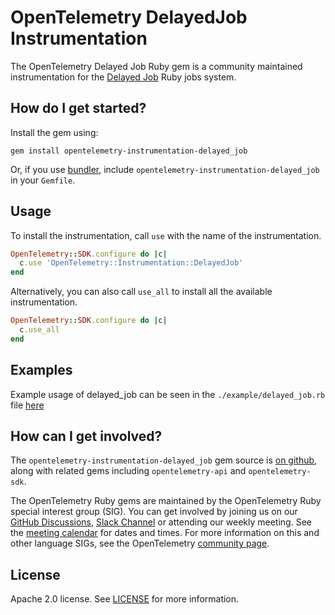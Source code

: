 # OpenTelemetry DelayedJob Instrumentation

The OpenTelemetry Delayed Job Ruby gem is a community maintained instrumentation for the [Delayed Job][delayedjob-home] Ruby jobs system.

## How do I get started?

Install the gem using:

```console
gem install opentelemetry-instrumentation-delayed_job
```

Or, if you use [bundler][bundler-home], include `opentelemetry-instrumentation-delayed_job` in your `Gemfile`.

## Usage

To install the instrumentation, call `use` with the name of the instrumentation.

```ruby
OpenTelemetry::SDK.configure do |c|
  c.use 'OpenTelemetry::Instrumentation::DelayedJob'
end
```

Alternatively, you can also call `use_all` to install all the available instrumentation.

```ruby
OpenTelemetry::SDK.configure do |c|
  c.use_all
end
```

## Examples

Example usage of delayed_job can be seen in the `./example/delayed_job.rb` file [here](https://github.com/open-telemetry/opentelemetry-ruby-contrib/blob/main/instrumentation/delayed_job/example/delayed_job.rb)

## How can I get involved?

The `opentelemetry-instrumentation-delayed_job` gem source is [on github][repo-github], along with related gems including `opentelemetry-api` and `opentelemetry-sdk`.

The OpenTelemetry Ruby gems are maintained by the OpenTelemetry Ruby special interest group (SIG). You can get involved by joining us on our [GitHub Discussions][discussions-url], [Slack Channel][slack-channel] or attending our weekly meeting. See the [meeting calendar][community-meetings] for dates and times. For more information on this and other language SIGs, see the OpenTelemetry [community page][ruby-sig].

## License

Apache 2.0 license. See [LICENSE][license-github] for more information.

[delayedjob-home]: https://github.com/collectiveidea/delayed_job
[bundler-home]: https://bundler.io
[repo-github]: https://github.com/open-telemetry/opentelemetry-ruby
[license-github]: https://github.com/open-telemetry/opentelemetry-ruby-contrib/blob/main/LICENSE
[ruby-sig]: https://github.com/open-telemetry/community#ruby-sig
[community-meetings]: https://github.com/open-telemetry/community#community-meetings
[slack-channel]: https://cloud-native.slack.com/archives/C01NWKKMKMY
[discussions-url]: https://github.com/open-telemetry/opentelemetry-ruby/discussions
